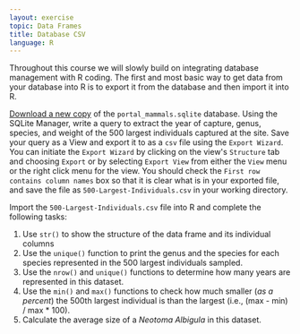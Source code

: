 ```yaml
---
layout: exercise
topic: Data Frames
title: Database CSV
language: R
---
```


Throughout this course we will slowly build on integrating database management
with R coding. The first and most basic way to get data from your database into
R is to export it from the database and then import it into R.

[Download a new copy](https://ndownloader.figshare.com/files/2292171)
of the `portal_mammals.sqlite` database. Using the SQLite Manager, write a query
to extract the year of capture, genus, species, and weight of the 500 largest
individuals captured at the site. Save your query as a View and export it to as
a `csv` file using the `Export Wizard`. You can initiate the `Export Wizard` by
clicking on the view's `Structure` tab and choosing `Export` or by selecting
`Export View` from either the `View` menu or the right click menu for the
view. You should check the `First row contains column names` box so that it is
clear what is in your exported file, and save the file as
`500-Largest-Individuals.csv` in your working directory.

Import the `500-Largest-Individuals.csv` file into R and complete the following
tasks:

1. Use `str()` to show the structure of the data frame and its individual columns
2. Use the `unique()` function to print the genus and the species for each
species represented in the 500 largest individuals sampled.
3. Use the `nrow()` and `unique()` functions to determine how many years are
represented in this dataset.
4. Use the `min()` and `max()` functions to check how much smaller (*as a 
percent*) the 500th largest individual is than the largest (i.e., (max - min) /
max * 100).
5. Calculate the average size of a *Neotoma Albigula* in this dataset.
